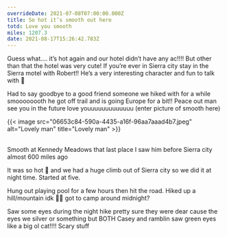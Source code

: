 ```yaml
---
overrideDate: 2021-07-08T07:00:00.000Z
title: So hot it’s smooth out here
totd: Love you smooth
miles: 1207.3
date: 2021-08-17T15:26:42.783Z
---
```



Guess what.... it’s hot again and our hotel didn’t have any ac!!!! But other than that the hotel was very cute! If you’re ever in Sierra city stay in the Sierra motel with Robert!! He’s a very interesting character and fun to talk with 🧙



Had to say goodbye to a good friend someone we hiked with for a while smoooooooth he got off trail and is going Europe for a bit!! Peace out man see you in the future love youuuuuuuuuuuuu (enter picture of smooth here)

{{< image src="06653c84-590a-4435-a16f-96aa7aaad4b7.jpeg" alt="Lovely man" title="Lovely man" >}}

\
Smooth at Kennedy Meadows that last place I saw him before Sierra city almost 600 miles ago





It was so hot 🥵 and we had a huge climb out of Sierra city so we did it at night time. Started at five.



Hung out playing pool for a few hours then hit the road. Hiked up a hill/mountain idk 🤷‍♀️ got to camp around midnight?



Saw some eyes during the night hike pretty sure they were dear cause the eyes we silver or something but BOTH Casey and ramblin saw green eyes like a big ol cat!!!! Scary stuff
